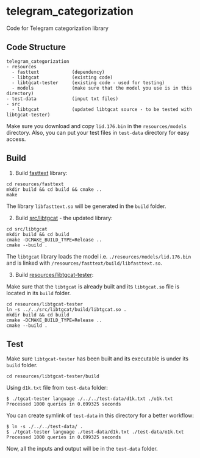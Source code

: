 # telegram_categorization

Code for Telegram categorization library

## Code Structure

```text
telegram_categorization
- resources
  - fasttext            (dependency)
  - libtgcat            (existing code)
  - libtgcat-tester     (existing code - used for testing)
  - models              (make sure that the model you use is in this directory)
- test-data             (input txt files)
- src
  - libtgcat            (updated libtgcat source - to be tested with libtgcat-tester)
```

Make sure you download and copy `lid.176.bin` in the `resources/models` directory.
Also, you can put your test files in `test-data` directory for easy access.

## Build

1. Build [fasttext](./resources/fasttext/) library:

```shell
cd resources/fasttext
mkdir build && cd build && cmake ..
make
```

The library `libfasttext.so` will be generated in the `build` folder.

2. Build [src/libtgcat](./src/libtgcat/) - the updated library:

```shell
cd src/libtgcat
mkdir build && cd build
cmake -DCMAKE_BUILD_TYPE=Release ..
cmake --build .
```

The `libtgcat` library loads the model i.e. `./resources/models/lid.176.bin`
and is linked with `/resources/fasttext/build/libfasttext.so`.

3. Build [resources/libtgcat-tester](./resources/libtgcat-tester/):

Make sure that the `libtgcat` is already built and its `libtgcat.so` file is
located in its `build` folder.

```shell
cd resources/libtgcat-tester
ln -s ../../src/libtgcat/build/libtgcat.so .
mkdir build && cd build
cmake -DCMAKE_BUILD_TYPE=Release ..
cmake --build .
```

## Test

Make sure `libtgcat-tester` has been built and its executable is under its
`build` folder.

```shell
cd resources/libtgcat-tester/build
```

Using `d1k.txt` file from `test-data` folder:

```shell
$ ./tgcat-tester language ./../../test-data/d1k.txt ./o1k.txt
Processed 1000 queries in 0.699325 seconds
```

You can create symlink of `test-data` in this directory for a better workflow:

```shell
$ ln -s ./../../test-data/ .
$ ./tgcat-tester language ./test-data/d1k.txt ./test-data/o1k.txt
Processed 1000 queries in 0.699325 seconds
```

Now, all the inputs and output will be in the `test-data` folder.
